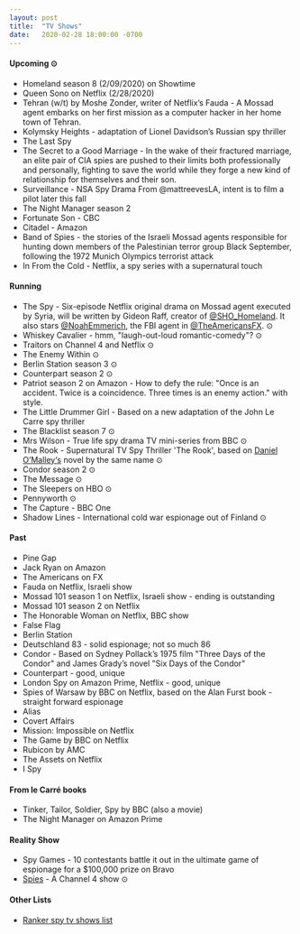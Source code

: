 ```yaml
---
layout: post
title:  "TV Shows"
date:   2020-02-28 18:00:00 -0700
---
```


#### Upcoming ⊙
* Homeland season 8 (2/09/2020) on Showtime
* Queen Sono on Netflix (2/28/2020)
* Tehran (w/t) by Moshe Zonder, writer of Netflix’s Fauda - A Mossad agent embarks on her first mission as a computer hacker in her home town of Tehran.
* Kolymsky Heights - adaptation of Lionel Davidson’s Russian spy thriller 
* The Last Spy
* The Secret to a Good Marriage - In the wake of their fractured marriage, an elite pair of CIA spies are pushed to their limits both professionally and personally, fighting to save the world while they forge a new kind of relationship for themselves and their son.
* Surveillance - NSA Spy Drama From @mattreevesLA, intent is to film a pilot later this fall
* The Night Manager season 2
* Fortunate Son - CBC
* Citadel - Amazon
* Band of Spies - the stories of the Israeli Mossad agents responsible for hunting down members of the Palestinian terror group Black September, following the 1972 Munich Olympics terrorist attack
* In From the Cold - Netflix, a spy series with a supernatural touch

#### Running
* The Spy - Six-episode Netflix original drama on Mossad agent executed by Syria, will be written by Gideon Raff, creator of [@SHO_Homeland](https://twitter.com/SHO_Homeland). It also stars [@NoahEmmerich](https://twitter.com/NoahEmmerich), the FBI agent in [@TheAmericansFX](https://twitter.com/TheAmericansFX). ⊙
* Whiskey Cavalier - hmm, "laugh-out-loud romantic-comedy"? ⊙
* Traitors on Channel 4 and Netflix ⊙
* The Enemy Within ⊙
* Berlin Station season 3 ⊙
* Counterpart season 2 ⊙
* Patriot season 2 on Amazon - How to defy the rule: "Once is an accident. Twice is a coincidence. Three times is an enemy action." with style.
* The Little Drummer Girl - Based on a new adaptation of the John Le Carre spy thriller
* The Blacklist season 7 ⊙
* Mrs Wilson - True life spy drama TV mini-series from BBC ⊙
* The Rook - Supernatural TV Spy Thriller 'The Rook', based on [Daniel O’Malley‘s](https://twitter.com/DenimAlley) novel by the same name ⊙
* Condor season 2 ⊙
* The Message ⊙
* The Sleepers on HBO ⊙
* Pennyworth ⊙
* The Capture - BBC One
* Shadow Lines - International cold war espionage out of Finland ⊙

#### Past
* Pine Gap
* Jack Ryan on Amazon
* The Americans on FX
* Fauda on Netflix, Israeli show
* Mossad 101 season 1 on Netflix, Israeli show - ending is outstanding
* Mossad 101 season 2 on Netflix
* The Honorable Woman on Netflix, BBC show
* False Flag
* Berlin Station
* Deutschland 83 - solid espionage; not so much 86
* Condor - Based on Sydney Pollack’s 1975 film "Three Days of the Condor" and James Grady’s novel "Six Days of the Condor"
* Counterpart - good, unique
* London Spy on Amazon Prime, Netflix - good, unique
* Spies of Warsaw by BBC on Netflix, based on the Alan Furst book - straight forward espionage
* Alias
* Covert Affairs
* Mission: Impossible on Netflix
* The Game by BBC on Netflix
* Rubicon by AMC
* The Assets on Netflix
* I Spy

#### From le Carré books
* Tinker, Tailor, Soldier, Spy by BBC (also a movie)
* The Night Manager on Amazon Prime

#### Reality Show
* Spy Games - 10 contestants battle it out in the ultimate game of espionage for a $100,000 prize on Bravo
* [Spies](http://www.channel4.com/programmes/spies) - A Channel 4 show ⊙

#### Other Lists
* [Ranker spy tv shows list](http://www.ranker.com/list/spy-tv-shows-and-series/reference)
